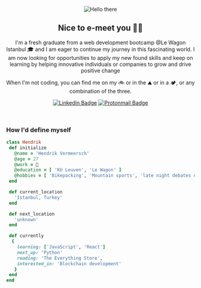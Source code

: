 <p align="center"> 
  <img src="https://nerdist.com/wp-content/uploads/2017/08/Obi-Wan-Hello-08182017.gif" alt="Hello there">
</p>
<h2 align="center">Nice to e-meet you 🤝🏻</h2>
<p align="center">
I'm a fresh graduate from a web development bootcamp @Le Wagon Istanbul  🎓 and I am eager to continue my journey in this fascinating world. I am now looking for opportunities to apply my new found skills  and keep on learning by helping innovative individuals or companies to grow and drive positive change
</p>
<p align="center">
When I'm not coding, you can find me on my 🚲 or in the ⛰️  or in a 🏕️, or any combination of the three.
</p>
<div align="center">
  
  [![Linkedin Badge](https://img.shields.io/badge/-hendrik-blue?style=flat-square&logo=Linkedin&logoColor=white&link=https://www.linkedin.com/in/hendrikvermeersch/)](https://www.linkedin.com/in/hendrikvermeersch/)
  [![Protonmail Badge](https://img.shields.io/badge/-email-58588C?style=flat-square&logo=Protonmail&logoColor=white&link=mailto:hendrik.vermeersch@protonmail.com)](mailto:hendrik.vermeersch@protonmail.com)
  
</div>
<br>

<h3>How I'd define myself</h3>

```ruby
class Hendrik
 def initialize
   @name = 'Hendrik Vermeersch'
   @age = 27
   @work = 👀
   @education = [ 'KU Leuven', 'Le Wagon' ]
   @hobbies = [ 'Bikepacking', 'Mountain sports', 'late night debates over a beer' ]
 end

 def current_location
   'Istanbul, Turkey'
 end

 def next_location
   'unknown'
 end

 def currently
  {
    learning: ['JavaScript', 'React']
    next_up: 'Python'
    reading: 'The Everything Store',
    interested_in: 'Blockchain development'
   }
 end
end
```
